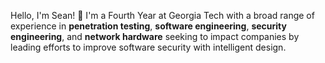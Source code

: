 Hello, I'm Sean! 👋
I'm a Fourth Year at Georgia Tech with a broad range of experience in **penetration testing**, **software engineering**, **security engineering**, and **network hardware** seeking to impact companies by leading efforts to improve software security with intelligent design. 
